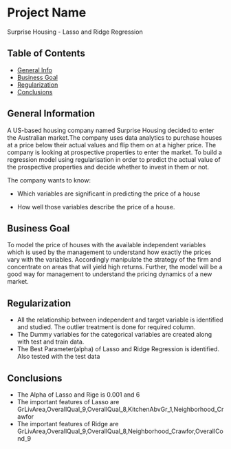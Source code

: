 # Project Name

Surprise Housing - Lasso and Ridge Regression


## Table of Contents
* [General Info](#general-information)
* [Business Goal](#Business-Goal)
* [Regularization](#Regularization)
* [Conclusions](#conclusions)


<!-- You can include any other section that is pertinent to your problem -->

## General Information
A US-based housing company named Surprise Housing decided to enter the Australian market.The company uses data analytics to purchase houses at a price below their actual values and flip them on at a higher price. The company is looking at prospective properties to enter the market. To build a regression model using regularisation in order to predict the actual value of the prospective properties and decide whether to invest in them or not.

The company wants to know:

- Which variables are significant in predicting the price of a house

- How well those variables describe the price of a house.

<!-- You don't have to answer all the questions - just the ones relevant to your project. -->

## Business Goal
To model the price of houses with the available independent variables which is used by the management to understand how exactly the prices vary with the variables. Accordingly manipulate the strategy of the firm and concentrate on areas that will yield high returns. Further, the model will be a good way for management to understand the pricing dynamics of a new market.

<!-- You don't have to answer all the questions - just the ones relevant to your project. -->


## Regularization
- All the relationship between independent and target variable is identified and studied. The outlier treatment is done for required column.
- The Dummy variables for the categorical variables are created along with test and train data.
- The Best Parameter(alpha) of Lasso and Ridge Regression is identified. Also tested with the test data

<!-- As the libraries versions keep on changing, it is recommended to mention the version of library used in this project -->

## Conclusions
- The Alpha of Lasso and Rige is 0.001 and 6
- The important features of Lasso are GrLivArea,OverallQual_9,OverallQual_8,KitchenAbvGr_1,Neighborhood_Crawfor
- The important features of Ridge are GrLivArea,OverallQual_9,OverallQual_8,Neighborhood_Crawfor,OverallCond_9





<!-- Optional -->
<!-- ## License -->
<!-- This project is open source and available under the [... License](). -->

<!-- You don't have to include all sections - just the one's relevant to your project -->
